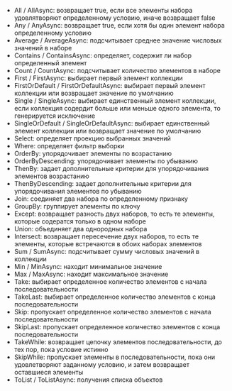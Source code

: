 - All / AllAsync: возвращает true, если все элементы набора удовлятворяют определенному условию, иначе возвращает false
- Any / AnyAsync: возвращает true, если хотя бы один элемент набора определенному условию
- Average / AverageAsync: подсчитывает cреднее значение числовых значений в наборе
- Contains / ContainsAsync: определяет, содержит ли набор определенный элемент
- Count / CountAsync: подсчитывает количество элементов в наборе
- First / FirstAsync: выбирает первый элемент коллекции
- FirstOrDefault / FirstOrDefaultAsync: выбирает первый элемент коллекции или возвращает значение по умолчанию
- Single / SingleAsync: выбирает единственный элемент коллекции, если коллекция содердит больше или меньше одного элемента, то генерируется исключение
- SingleOrDefault / SingleOrDefaultAsync: выбирает единственный элемент коллекции или возвращает значение по умолчанию
- Select: определяет проекцию выбранных значений
- Where: определяет фильтр выборки
- OrderBy: упорядочивает элементы по возрастанию
- OrderByDescending: упорядочивает элементы по убыванию
- ThenBy: задает дополнительные критерии для упорядочивания элементов возрастанию
- ThenByDescending: задает дополнительные критерии для упорядочивания элементов по убыванию
- Join: соединяет два набора по определенному признаку
- GroupBy: группирует элементы по ключу
- Except: возвращает разность двух наборов, то есть те элементы, которые содератся только в одном наборе
- Union: объединяет два однородных набора
- Intersect: возвращает пересечение двух наборов, то есть те элементы, которые встречаются в обоих наборах элементов
- Sum / SumAsync: подсчитывает сумму числовых значений в коллекции
- Min / MinAsync: находит минимальное значение
- Max / MaxAsync: находит максимальное значение
- Take: выбирает определенное количество элементов с начала последовательности
- TakeLast: выбирает определенное количество элементов с конца последовательности
- Skip: пропускает определенное количество элементов с начала последовательности
- SkipLast: пропускает определенное количество элементов с конца последовательности
- TakeWhile: возвращает цепочку элементов последовательности, до тех пор, пока условие истинно
- SkipWhile: пропускает элементы в последовательности, пока они удовлетворяют заданному условию, и затем возвращает оставшиеся элементы
- ToList / ToListAsync: получения списка объектов